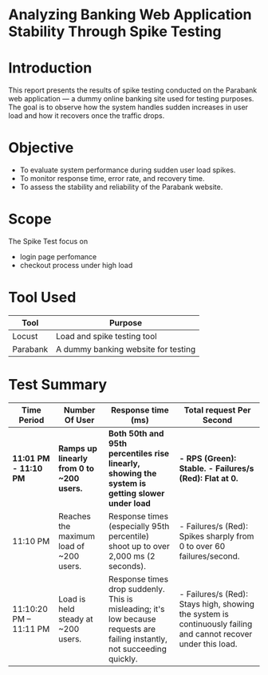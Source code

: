 # Analyzing Banking Web Application Stability Through Spike Testing

# Introduction
This report presents the results of spike testing conducted on the Parabank web application — a dummy online banking site used for testing purposes. The goal is to observe how the system handles sudden increases in user load and how it recovers once the traffic drops.
# Objective
- To evaluate system performance during sudden user load spikes.
- To monitor response time, error rate, and recovery time.
- To assess the stability and reliability of the Parabank website.
# Scope

The Spike Test focus on 

- login page perfomance
- checkout process under high load

# Tool Used
| Tool | Purpose |
|-----------|-----------|
| Locust | Load and spike testing tool | 
| Parabank | A dummy banking website for testing |

# Test Summary
| Time Period  | Number Of User | Response time (ms) | Total request Per Second |
|-----------|-----------|-----------|-----------|
| **11:01 PM - 11:10 PM** | **Ramps up linearly from 0 to ~200 users.** | **Both 50th and 95th percentiles rise linearly, showing the system is getting slower under load** | **- RPS (Green): Stable. - Failures/s (Red): Flat at 0.** |
| 11:10 PM | Reaches the maximum load of ~200 users. | Response times (especially 95th percentile) shoot up to over 2,000 ms (2 seconds).| - Failures/s (Red): Spikes sharply from 0 to over 60 failures/second. |
| 11:10:20 PM – 11:11 PM | Load is held steady at ~200 users. | Response times drop suddenly. This is misleading; it's low because requests are failing instantly, not succeeding quickly.| - Failures/s (Red): Stays high, showing the system is continuously failing and cannot recover under this load. |


